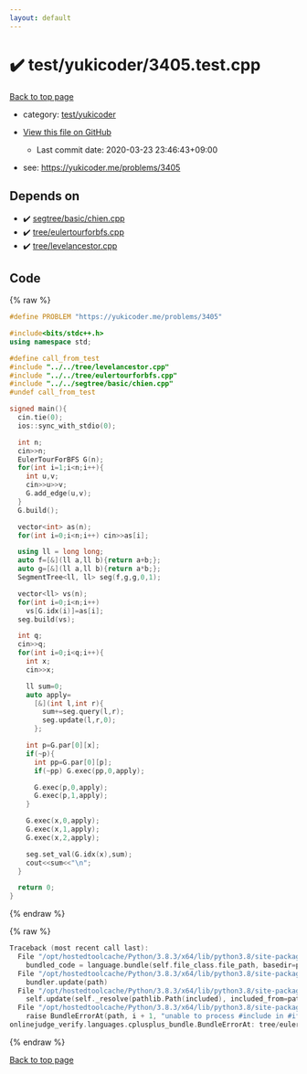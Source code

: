 ```yaml
---
layout: default
---
```


<!-- mathjax config similar to math.stackexchange -->
<script type="text/javascript" async
  src="https://cdnjs.cloudflare.com/ajax/libs/mathjax/2.7.5/MathJax.js?config=TeX-MML-AM_CHTML">
</script>
<script type="text/x-mathjax-config">
  MathJax.Hub.Config({
    TeX: { equationNumbers: { autoNumber: "AMS" }},
    tex2jax: {
      inlineMath: [ ['$','$'] ],
      processEscapes: true
    },
    "HTML-CSS": { matchFontHeight: false },
    displayAlign: "left",
    displayIndent: "2em"
  });
</script>

<script type="text/javascript" src="https://cdnjs.cloudflare.com/ajax/libs/jquery/3.4.1/jquery.min.js"></script>
<script src="https://cdn.jsdelivr.net/npm/jquery-balloon-js@1.1.2/jquery.balloon.min.js" integrity="sha256-ZEYs9VrgAeNuPvs15E39OsyOJaIkXEEt10fzxJ20+2I=" crossorigin="anonymous"></script>
<script type="text/javascript" src="../../../assets/js/copy-button.js"></script>
<link rel="stylesheet" href="../../../assets/css/copy-button.css" />


# :heavy_check_mark: test/yukicoder/3405.test.cpp

<a href="../../../index.html">Back to top page</a>

* category: <a href="../../../index.html#de60e5ba474ac43bf7562c10f5977e2d">test/yukicoder</a>
* <a href="{{ site.github.repository_url }}/blob/master/test/yukicoder/3405.test.cpp">View this file on GitHub</a>
    - Last commit date: 2020-03-23 23:46:43+09:00


* see: <a href="https://yukicoder.me/problems/3405">https://yukicoder.me/problems/3405</a>


## Depends on

* :heavy_check_mark: <a href="../../../library/segtree/basic/chien.cpp.html">segtree/basic/chien.cpp</a>
* :heavy_check_mark: <a href="../../../library/tree/eulertourforbfs.cpp.html">tree/eulertourforbfs.cpp</a>
* :heavy_check_mark: <a href="../../../library/tree/levelancestor.cpp.html">tree/levelancestor.cpp</a>


## Code

<a id="unbundled"></a>
{% raw %}
```cpp
#define PROBLEM "https://yukicoder.me/problems/3405"

#include<bits/stdc++.h>
using namespace std;

#define call_from_test
#include "../../tree/levelancestor.cpp"
#include "../../tree/eulertourforbfs.cpp"
#include "../../segtree/basic/chien.cpp"
#undef call_from_test

signed main(){
  cin.tie(0);
  ios::sync_with_stdio(0);

  int n;
  cin>>n;
  EulerTourForBFS G(n);
  for(int i=1;i<n;i++){
    int u,v;
    cin>>u>>v;
    G.add_edge(u,v);
  }
  G.build();

  vector<int> as(n);
  for(int i=0;i<n;i++) cin>>as[i];

  using ll = long long;
  auto f=[&](ll a,ll b){return a+b;};
  auto g=[&](ll a,ll b){return a*b;};
  SegmentTree<ll, ll> seg(f,g,g,0,1);

  vector<ll> vs(n);
  for(int i=0;i<n;i++)
    vs[G.idx(i)]=as[i];
  seg.build(vs);

  int q;
  cin>>q;
  for(int i=0;i<q;i++){
    int x;
    cin>>x;

    ll sum=0;
    auto apply=
      [&](int l,int r){
        sum+=seg.query(l,r);
        seg.update(l,r,0);
      };

    int p=G.par[0][x];
    if(~p){
      int pp=G.par[0][p];
      if(~pp) G.exec(pp,0,apply);

      G.exec(p,0,apply);
      G.exec(p,1,apply);
    }

    G.exec(x,0,apply);
    G.exec(x,1,apply);
    G.exec(x,2,apply);

    seg.set_val(G.idx(x),sum);
    cout<<sum<<"\n";
  }

  return 0;
}

```
{% endraw %}

<a id="bundled"></a>
{% raw %}
```cpp
Traceback (most recent call last):
  File "/opt/hostedtoolcache/Python/3.8.3/x64/lib/python3.8/site-packages/onlinejudge_verify/docs.py", line 349, in write_contents
    bundled_code = language.bundle(self.file_class.file_path, basedir=pathlib.Path.cwd())
  File "/opt/hostedtoolcache/Python/3.8.3/x64/lib/python3.8/site-packages/onlinejudge_verify/languages/cplusplus.py", line 185, in bundle
    bundler.update(path)
  File "/opt/hostedtoolcache/Python/3.8.3/x64/lib/python3.8/site-packages/onlinejudge_verify/languages/cplusplus_bundle.py", line 307, in update
    self.update(self._resolve(pathlib.Path(included), included_from=path))
  File "/opt/hostedtoolcache/Python/3.8.3/x64/lib/python3.8/site-packages/onlinejudge_verify/languages/cplusplus_bundle.py", line 306, in update
    raise BundleErrorAt(path, i + 1, "unable to process #include in #if / #ifdef / #ifndef other than include guards")
onlinejudge_verify.languages.cplusplus_bundle.BundleErrorAt: tree/eulertourforbfs.cpp: line 8: unable to process #include in #if / #ifdef / #ifndef other than include guards

```
{% endraw %}

<a href="../../../index.html">Back to top page</a>

